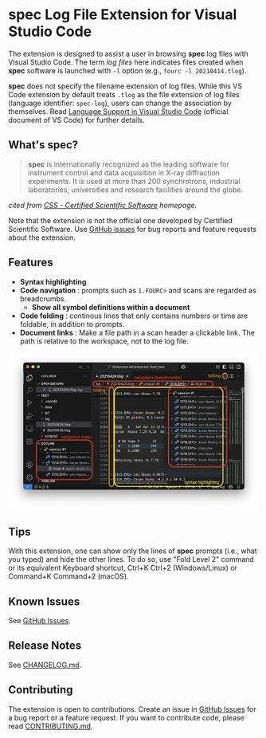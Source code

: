 # __spec__ Log File Extension for Visual Studio Code

The extension is designed to assist a user in browsing __spec__ log files with Visual Studio Code.
The term _log files_ here indicates files created when __spec__ software is launched with `-l` option (e.g., `fourc -l 20210414.tlog`).

__spec__ does not specify the filename extension of log files.
While this VS Code extension by default treats `.tlog` as the file extension of log files (language identifier: `spec-log`), users can change the association by themselves.
Read [Language Support in Visual Studio Code](https://code.visualstudio.com/docs/languages/overview) (official document of VS Code) for further details.

## What's __spec__?

> __spec__ is internationally recognized as the leading software for instrument control and data acquisition in X-ray diffraction experiments.
> It is used at more than 200 synchrotrons, industrial laboratories, universities and research facilities around the globe.

_cited from [CSS - Certified Scientific Software](https://www.certif.com) homepage._

Note that the extension is not the official one developed by Certified Scientific Software.
Use [GitHub issues](https://github.com/fujidana/vscode-spec-log/issues) for bug reports and feature requests about the extension.

## Features

* __Syntax highlighting__
* __Code navigation__ : prompts such as `1.FOURC>` and scans are regarded as breadcrumbs.
  * __Show all symbol definitions within a document__
* __Code folding__ : continous lines that only contains numbers or time are foldable, in addition to prompts.
* __Document links__ : Make a file path in a scan header a clickable link. The path is relative to the workspace, not to the log file.

![screenshot](resources/screenshot.png)

## Tips

With this extension, one can show only the lines of __spec__ prompts (i.e., what you typed) and hide the other lines.
To do so, use "Fold Level 2" command or its equivalent Keyboard shortcut, Ctrl+K Ctrl+2 (Windows/Linux) or Command+K Command+2 (macOS).

## Known Issues

See [GitHub Issues](https://github.com/fujidana/vscode-spec-log/issues).

## Release Notes

See [CHANGELOG.md](CHANGELOG.md).

## Contributing

The extension is open to contributions. Create an issue in [GitHub Issues](https://github.com/fujidana/vscode-spec-log/issues) for a bug report or a feature request. If you want to contribute code, please read [CONTRIBUTING.md](CONTRIBUTING.md).

